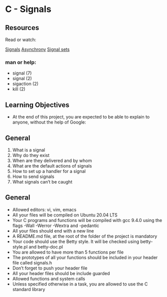 # C - Signals

## Resources
Read or watch:

[Signals](https://en.wikipedia.org/wiki/Signal_%28IPC%29)
[Asynchrony](https://en.wikipedia.org/wiki/Asynchrony_%28computer_programming%29)
[Signal sets](https://www.gnu.org/software/libc/manual/html_node/Signal-Sets.html)

### man or help:
+ signal (7)
+ signal (2)
+ sigaction (2)
+ kill (2)

## Learning Objectives
- At the end of this project, you are expected to be able to explain to anyone, without the help of Google:

## General

1. What is a signal
2. Why do they exist
3. When are they delivered and by whom
4. What are the default actions of signals
5. How to set up a handler for a signal
6. How to send signals
7. What signals can’t be caught

## General

* Allowed editors: vi, vim, emacs
* All your files will be compiled on Ubuntu 20.04 LTS
* Your C programs and functions will be compiled with gcc 9.4.0 using the flags -Wall -Werror -Wextra and -pedantic
* All your files should end with a new line
* A README.md file, at the root of the folder of the project is mandatory
* Your code should use the Betty style. It will be checked using betty-style.pl and betty-doc.pl
* You are allowed to have more than 5 functions per file
* The prototypes of all your functions should be included in your header file called signals.h
* Don’t forget to push your header file
* All your header files should be include guarded
* Allowed functions and system calls
* Unless specified otherwise in a task, you are allowed to use the C standard library